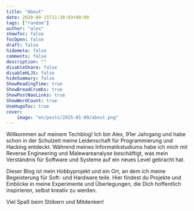```yaml
---
title: "About"
date: 2020-09-15T11:30:03+00:00
tags: ["random"]
author: "alex"
showToc: false
TocOpen: false
draft: false
hidemeta: false
comments: false
description: ""
disableShare: false
disableHLJS: false
hideSummary: false
ShowReadingTime: true
ShowBreadCrumbs: true
ShowPostNavLinks: true
ShowWordCount: true
UseHugoToc: true
cover:
    image: "en/posts/2025-01-09/about.png"
---
```


Willkommen auf meinem Techblog! Ich bin Alex, 91er Jahrgang und habe schon in der 
Schulzeit meine Leidenschaft für Programmierung und Hacking entdeckt. 
Während meines Informatikstudiums habe ich mich mit Reverse Engineering und Malewareanalyse beschäftigt, 
was mein Verständnis für Software und Systeme auf ein neues Level gebracht hat.


Dieser Blog ist mein Hobbyprojekt und ein Ort, 
an dem ich meine Begeisterung für Soft- und Hardware teile. 
Hier findest du Projekte und Einblicke in meine Experimente und Überlegungen, 
die Dich hoffentlich inspirieren, selbst kreativ zu werden.

Viel Spaß beim Stöbern und Mitdenken!
